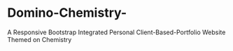 # Domino-Chemistry-
A Responsive Bootstrap Integrated Personal Client-Based-Portfolio Website Themed on Chemistry
